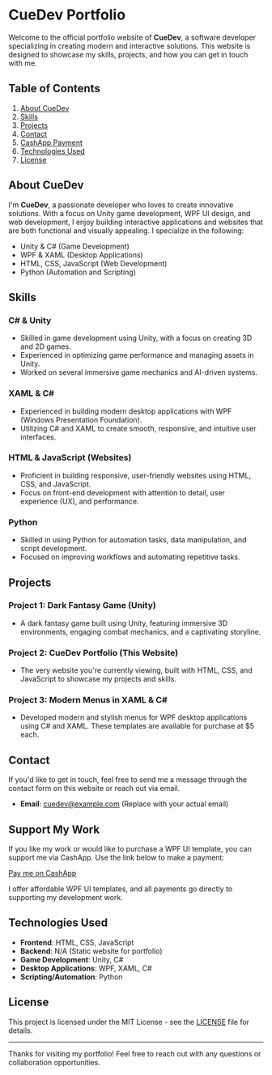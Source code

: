 # CueDev Portfolio

Welcome to the official portfolio website of **CueDev**, a software developer specializing in creating modern and interactive solutions. This website is designed to showcase my skills, projects, and how you can get in touch with me.

## Table of Contents
1. [About CueDev](#about-cuedev)
2. [Skills](#skills)
3. [Projects](#projects)
4. [Contact](#contact)
5. [CashApp Payment](#support-my-work)
6. [Technologies Used](#technologies-used)
7. [License](#license)

## About CueDev

I'm **CueDev**, a passionate developer who loves to create innovative solutions. With a focus on Unity game development, WPF UI design, and web development, I enjoy building interactive applications and websites that are both functional and visually appealing. I specialize in the following:

- Unity & C# (Game Development)
- WPF & XAML (Desktop Applications)
- HTML, CSS, JavaScript (Web Development)
- Python (Automation and Scripting)

## Skills

### C# & Unity
- Skilled in game development using Unity, with a focus on creating 3D and 2D games. 
- Experienced in optimizing game performance and managing assets in Unity.
- Worked on several immersive game mechanics and AI-driven systems.

### XAML & C#
- Experienced in building modern desktop applications with WPF (Windows Presentation Foundation).
- Utilizing C# and XAML to create smooth, responsive, and intuitive user interfaces.

### HTML & JavaScript (Websites)
- Proficient in building responsive, user-friendly websites using HTML, CSS, and JavaScript.
- Focus on front-end development with attention to detail, user experience (UX), and performance.

### Python
- Skilled in using Python for automation tasks, data manipulation, and script development.
- Focused on improving workflows and automating repetitive tasks.

## Projects

### Project 1: Dark Fantasy Game (Unity)
- A dark fantasy game built using Unity, featuring immersive 3D environments, engaging combat mechanics, and a captivating storyline.

### Project 2: CueDev Portfolio (This Website)
- The very website you're currently viewing, built with HTML, CSS, and JavaScript to showcase my projects and skills.

### Project 3: Modern Menus in XAML & C#
- Developed modern and stylish menus for WPF desktop applications using C# and XAML. These templates are available for purchase at $5 each.

## Contact

If you'd like to get in touch, feel free to send me a message through the contact form on this website or reach out via email.

- **Email**: cuedev@example.com (Replace with your actual email)

## Support My Work

If you like my work or would like to purchase a WPF UI template, you can support me via CashApp. Use the link below to make a payment:

[Pay me on CashApp](https://cash.app/$DevinSlifer0)

I offer affordable WPF UI templates, and all payments go directly to supporting my development work.

## Technologies Used

- **Frontend**: HTML, CSS, JavaScript
- **Backend**: N/A (Static website for portfolio)
- **Game Development**: Unity, C#
- **Desktop Applications**: WPF, XAML, C#
- **Scripting/Automation**: Python

## License

This project is licensed under the MIT License - see the [LICENSE](LICENSE) file for details.

---

Thanks for visiting my portfolio! Feel free to reach out with any questions or collaboration opportunities.

